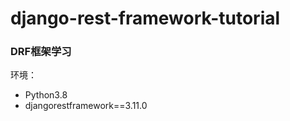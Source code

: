 # django-rest-framework-tutorial

### DRF框架学习  
环境：  
 - Python3.8  
 - djangorestframework==3.11.0  

